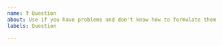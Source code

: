 ```yaml
---
name: ❓ Question
about: Use if you have problems and don't know how to formulate them
labels: Question

---
```


<!--
Just describe your question.
-->
